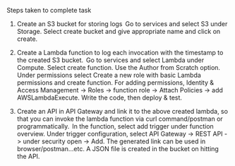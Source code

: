 Steps taken to complete task

1)  Create an S3 bucket for storing logs  
    Go to services and select S3 under Storage.
    Select create bucket and give appropriate name and click on create.

2)  Create a Lambda function to log each invocation with the timestamp to the created S3 bucket.  
    Go to services and select Lambda under Compute.
    Select create function. 
    Use the Author from Scratch option.
    Under permissions select Create a new role with basic Lambda permissions and create function.
    For adding permissions, Identity & Access Management -> Roles -> function role -> Attach Policies -> add AWSLambdaExecute.
    Write the code, then deploy & test.

3)  Create an API in API Gateway and link it to the above created lambda, so that you can invoke the lambda function via curl command/postman or programmatically.  
    In the function, select add trigger under function overview.
    Under trigger configuration, select API Gateway -> REST API -> under security open -> Add.
    The generated link can be used in browser/postman...etc.
    A JSON file is created in the bucket on hitting the API.



